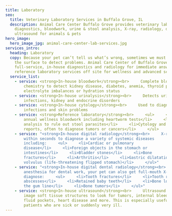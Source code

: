 ```yaml
---
title: Laboratory
seo:
  title: Veterinary Laboratory Services in Buffalo Grove, IL
  description: Animal Care Center Buffalo Grove provides veterinary lab
    diagnostics, bloodwork, urine & stool analysis, X-ray, radiology, dental,
    ultrasound for animals & pets
hero_image:
  hero_image_jpg: animal-care-center-lab-services.jpg
services_intro:
  heading: Laboratory
  copy: Because your pet can’t tell us what’s wrong, sometimes we must look below
    the surface to detect problems. Animal Care Center of Buffalo Grove offers
    full-service, in-house diagnostics and radiology for immediate answers, plus
    reference laboratory services off site for wellness and advanced screening.
  service_list:
    - service: <strong>In-house bloodwork</strong><br>     Complete blood count and
        chemistry to detect kidney disease, diabetes, anemia, thyroid problems,
        electrolyte imbalances or hydration status
    - service: <strong>In-house urinalysis</strong><br>     Detects urinary tract
        infections, kidney and endocrine disorders
    - service: <strong>In-house cytology</strong><br>     Used to diagnose ear
        infections and skin problems
    - service: <strong>Reference laboratory</strong><br>     <ul>     <li>Routine
        annual wellness bloodwork including heartworm tests</li>     <li>Fecal
        analysis to rule out stool parasites</li>     <li>Cytology and biopsy
        reports, often to diagnose tumors or cancers</li>     </ul>
    - service: "<strong>In-house digital radiology</strong><br>     X-rays taken
        within seconds to diagnose a variety of systemic diseases
        including:     <ul>     <li>Cardiac or pulmonary
        disease</li>     <li>Foreign objects in the stomach or
        intestines</li>     <li>Bladder stones</li>     <li>Bone
        fractures</li>     <li>Arthritis</li>     <li>Gastric dilatation and
        volvulus (life-threatening flipped stomach)</li>     </ul>"
    - service: "<strong>In-house digital dental radiology</strong><br>     While under
        anesthesia for dental work, your pet can also get full-mouth X-rays to
        diagnose:     <ul>     <li>Tooth fractures</li>     <li>Tooth root
        abscesses</li>     <li>Retained baby teeth</li>     <li>Bone loss under
        the gum line</li>     <li>Bone tumors</li>     </ul>"
    - service: <strong>In-house ultrasound</strong><br>     Ultrasound is used to
        image soft tissue structures to look for tumors, internal bleeding,
        fluid pockets, heart disease and more. This is especially useful in
        patients who are sick or suddenly very ill.
---
```


